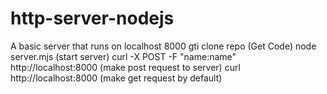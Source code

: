 # http-server-nodejs
A basic server that runs on localhost 8000
gti clone repo (Get Code)
node server.mjs (start server)
curl -X POST -F "name:name" http://localhost:8000 (make post request to server)
curl http://localhost:8000 (make get request by default)
